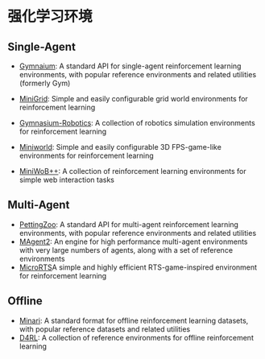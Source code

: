 # 强化学习环境

## Single-Agent

- [Gymnaium](https://gymnasium.farama.org/): A standard API for single-agent reinforcement learning environments, with popular reference environments and related utilities (formerly Gym)

- [MiniGrid](https://minigrid.farama.org/): Simple and easily configurable grid world environments for reinforcement learning
- [Gymnasium-Robotics](https://robotics.farama.org/): A collection of robotics simulation environments for reinforcement learning
- [Miniworld](https://miniworld.farama.org/): Simple and easily configurable 3D FPS-game-like environments for reinforcement learning
- [MiniWoB++](https://miniwob.farama.org/): A collection of reinforcement learning environments for simple web interaction tasks


## Multi-Agent

- [PettingZoo](https://pettingzoo.farama.org/): A standard API for multi-agent reinforcement learning environments, with popular reference environments and related utilities
- [MAgent2](https://magent2.farama.org/): An engine for high performance multi-agent environments with very large numbers of agents, along with a set of reference environments
- [MicroRTS](https://github.com/Farama-Foundation/MicroRTS-Py)A simple and highly efficient RTS-game-inspired environment for reinforcement learning

## Offline

- [Minari](https://minari.farama.org/): A standard format for offline reinforcement learning datasets, with popular reference datasets and related utilities
- [D4RL](https://github.com/Farama-Foundation/D4RL): A collection of reference environments for offline reinforcement learning